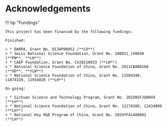 # Acknowledgements

!!! tip "Fundings"

    This project has been financed by the following fundings:

    Finished:

    > * DARPA, Grant No. D13AP00052 (**LD**)
    > * Swiss National Science Foundation, Grant No. 200021_140648 (**PW**, **LH**)
    > * CAEP Foundation, Grant No. CX20210033 (**LH**)
    > * National Science Foundation of China, Grant No. 2011CBA00108 (**XD**, **YLW**)
    > * National Science Foundation of China, Grant No. 11504340, 11874329, 11934020 (**LH**)

    On-going:

    > * Sichuan Science and Technology Program, Grant No. 2025NSFJQ0049 (**LH**)
    > * National Science Foundation of China, Grant No. 12274380, 12434009 (**LH**)
    > * National Key R&D Program of China, Grant No. 2024YFA1408602 (**LH**)
